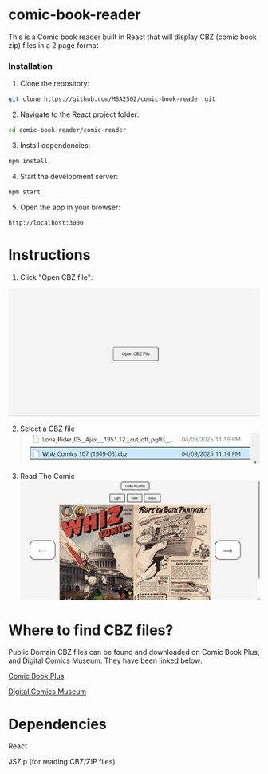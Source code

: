 # comic-book-reader
This is a Comic book reader built in React that will display CBZ (comic book zip) files in a 2 page format

### Installation

1) Clone the repository:

```sh
git clone https://github.com/MSA2502/comic-book-reader.git
   ```

2) Navigate to the React project folder:

```sh
cd comic-book-reader/comic-reader
```

3) Install dependencies:    

```sh
npm install
```
    
4) Start the development server:

```sh
npm start
```

5) Open the app in your browser:
```sh
http://localhost:3000
```

# Instructions
1) Click "Open CBZ file":

![Comic Reader Homepage](comic-reader/src/ReadMeImages/OpenCBZFile.png)

2) Select a CBZ file
![Comic Reader Homepage](comic-reader/src/ReadMeImages/chooseCBZ.png)

3) Read The Comic
![Comic Reader Homepage](comic-reader/src/ReadMeImages/ReadTheComic.png)
 

# Where to find CBZ files?

Public Domain CBZ files can be found and downloaded on Comic Book Plus, and Digital Comics Museum. They have been linked below:

[Comic Book Plus](https://comicbookplus.com/)

[Digital Comics Museum](https://digitalcomicmuseum.com/#:~:text=We%20are%20the%20best%20site,warrant%20extra%20attention%20from%20fandom.)



# Dependencies

React

JSZip (for reading CBZ/ZIP files)



